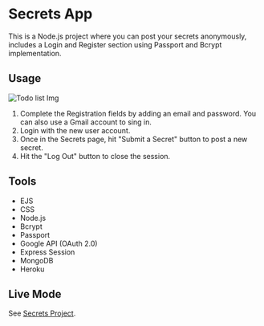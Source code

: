 # Secrets App

This is a Node.js project where you can post your secrets anonymously, includes a Login and Register section using Passport and Bcrypt implementation.

## Usage

![Todo list Img](https://i.ibb.co/pxxL845/Secrets-project.png)

1. Complete the Registration fields by adding an email and password. You can also use a Gmail account to sing in.
2. Login with the new user account.
3. Once in the Secrets page, hit "Submit a Secret" button to post a new secret.
4. Hit the "Log Out" button to close the session.

## Tools

* EJS  
* CSS
* Node.js
* Bcrypt
* Passport
* Google API (OAuth 2.0)
* Express Session
* MongoDB
* Heroku

## Live Mode

See [Secrets Project](https://secrets-steph.herokuapp.com/).
